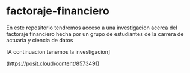 # factoraje-financiero
En este repositorio tendremos acceso a una investigacion acerca del factoraje financiero hecha por un grupo de estudiantes de la carrera de actuaria y ciencia de datos 

[A continuacion tenemos la investigacion]



(https://posit.cloud/content/8573491)

